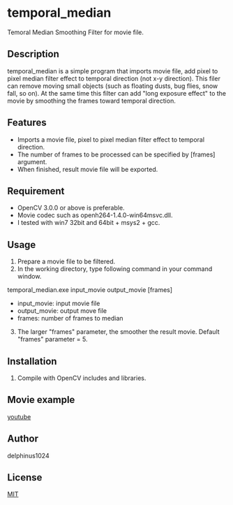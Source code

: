 # temporal_median

Temoral Median Smoothing Filter for movie file.

## Description

temporal_median is a simple program that imports movie file, add pixel to pixel median filter effect to temporal direction (not x-y direction).
This filer can remove moving small objects (such as floating dusts, bug flies, snow fall, so on).
At the same time this filter can add "long exposure effect" to the movie by smoothing the frames toward temporal direction.

## Features

- Imports a movie file, pixel to pixel median filter effect to temporal direction.
- The number of frames to be processed can be specified by [frames] argument.
- When finished, result movie file will be exported.

## Requirement

- OpenCV 3.0.0 or above is preferable.
- Movie codec such as openh264-1.4.0-win64msvc.dll.
- I tested with win7 32bit and 64bit + msys2 + gcc.

## Usage

1. Prepare a movie file to be filtered.
2. In the working directory, type following command in your command window.

 temporal_median.exe input_movie output_movie [frames]

- input_movie: input movie file
- output_movie: output move file
- frames: number of frames to median

3. The larger "frames" parameter, the smoother the result movie. Default "frames" parameter = 5.

## Installation

1. Compile with OpenCV includes and libraries.

## Movie example

[youtube](https://youtu.be/I4TPCfIyhsE)

## Author

delphinus1024

## License

[MIT](https://raw.githubusercontent.com/delphinus1024/temporal_median/master/LICENSE.txt)

